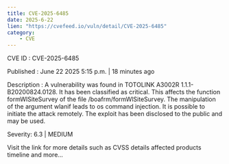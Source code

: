 ```yaml
---
title: CVE-2025-6485
date: 2025-6-22
lien: "https://cvefeed.io/vuln/detail/CVE-2025-6485"
category:
    - CVE
---
```


CVE ID : CVE-2025-6485

Published :  June 22
2025
5:15 p.m. | 18 minutes ago

Description : A vulnerability was found in TOTOLINK A3002R 1.1.1-B20200824.0128. It has been classified as critical. This affects the function formWlSiteSurvey of the file /boafrm/formWlSiteSurvey. The manipulation of the argument wlanif leads to os command injection. It is possible to initiate the attack remotely. The exploit has been disclosed to the public and may be used.

Severity: 6.3 | MEDIUM

Visit the link for more details
such as CVSS details
affected products
timeline
and more...
